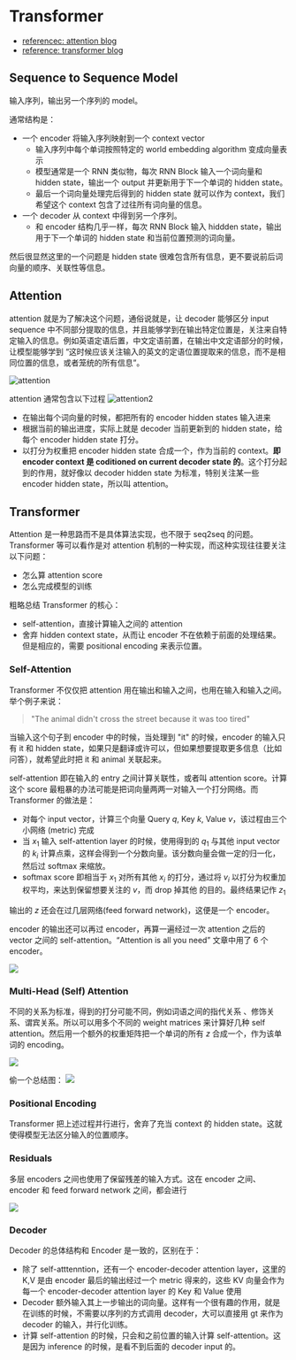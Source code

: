 # Transformer
- [referencec: attention blog](https://jalammar.github.io/visualizing-neural-machine-translation-mechanics-of-seq2seq-models-with-attention/)
- [reference: transformer blog](http://jalammar.github.io/illustrated-transformer/)
  
## Sequence to Sequence Model



输入序列，输出另一个序列的 model。

通常结构是：
- 一个 encoder 将输入序列映射到一个 context vector
  - 输入序列中每个单词按照特定的 world embedding algorithm 变成向量表示
  - 模型通常是一个 RNN 类似物，每次 RNN Block 输入一个词向量和 hidden state，输出一个 output 并更新用于下一个单词的 hidden state。
  - 最后一个词向量处理完后得到的 hidden state 就可以作为 context，我们希望这个 context 包含了过往所有词向量的信息。
- 一个 decoder 从 context 中得到另一个序列。
  - 和  encoder 结构几乎一样，每次 RNN Block 输入 hiddden state，输出用于下一个单词的 hidden state 和当前位置预测的词向量。

然后很显然这里的一个问题是 hidden state 很难包含所有信息，更不要说前后词向量的顺序、关联性等信息。

## Attention

attention 就是为了解决这个问题，通俗说就是，让 decoder 能够区分 input sequence 中不同部分提取的信息，并且能够学到在输出特定位置是，关注来自特定输入的信息。例如英语定语后置，中文定语前置，在输出中文定语部分的时候，让模型能够学到 “这时候应该关注输入的英文的定语位置提取来的信息，而不是相同位置的信息，或者笼统的所有信息”。

![attention](../imgs/attention.png)

attention 通常包含以下过程
![attention2](../imgs/transformer2.png)

- 在输出每个词向量的时候，都把所有的 encoder hidden states 输入进来
- 根据当前的输出进度，实际上就是 decoder 当前更新到的 hidden state，给每个 encoder hidden state 打分。
- 以打分为权重把 encoder hidden state 合成一个，作为当前的 context。**即 encoder context 是 coditioned on current decoder state 的**。这个打分起到的作用，就好像以 decoder hidden state 为标准，特别关注某一些 encoder hidden state，所以叫 attention。

## Transformer
Attention 是一种思路而不是具体算法实现，也不限于 seq2seq 的问题。Transformer 等可以看作是对 attention 机制的一种实现，而这种实现往往要关注以下问题：
- 怎么算 attention score
- 怎么完成模型的训练

粗略总结 Transformer 的核心：
- self-attention，直接计算输入之间的 attention
- 舍弃 hidden context state，从而让 encoder 不在依赖于前面的处理结果。但是相应的，需要 positional encoding 来表示位置。

### Self-Attention
Transformer 不仅仅把 attention 用在输出和输入之间，也用在输入和输入之间。举个例子来说：
> "The animal didn't cross the street because it was too tired"

当输入这个句子到 encoder 中的时候，当处理到 "it" 的时候，encoder 的输入只有 it 和 hidden state，如果只是翻译或许可以，但如果想要提取更多信息（比如问答），就希望此时把 it 和 animal 关联起来。

self-attention 即在输入的 entry 之间计算关联性，或者叫 attention score。计算这个 score 最粗暴的办法可能是把词向量两两一对输入一个打分网络。而 Transformer 的做法是：
- 对每个 input vector，计算三个向量 Query $q$, Key $k$, Value $v$，该过程由三个小网络 (metric) 完成
- 当 $x_1$ 输入 self-attention layer 的时候，使用得到的 $q_1$ 与其他 input vector 的 $k_i$ 计算点乘，这样会得到一个分数向量。该分数向量会做一定的归一化，然后过 softmax 来缩放。
- softmax score 即相当于 $x_1$ 对所有其他 $x_i$ 的打分，通过将 $v_i$ 以打分为权重加权平均，来达到保留想要关注的 $v$，而 drop 掉其他 的目的。最终结果记作 $z_1$

输出的 $z$ 还会在过几层网络(feed forward network)，这便是一个 encoder。

encoder 的输出还可以再过 encoder，再算一遍经过一次 attention 之后的 vector 之间的 self-attention。“Attention is all you need” 文章中用了 6 个 encoder。

![](../imgs/encoder_with_tensors_2.png)

### Multi-Head (Self) Attention
不同的关系为标准，得到的打分可能不同，例如词语之间的指代关系 、修饰关系、谓宾关系。所以可以用多个不同的 weight matrices 来计算好几种 self attention。然后用一个额外的权重矩阵把一个单词的所有 $z$ 合成一个，作为该单词的 encoding。

![](../imgs/transformer_attention_heads_weight_matrix_o.png)

偷一个总结图：
![](../imgs/transformer_multi-headed_self-attention-recap.png)

### Positional Encoding
Transformer 把上述过程并行进行，舍弃了充当 context 的 hidden state。这就使得模型无法区分输入的位置顺序。

### Residuals
多层 encoders 之间也使用了保留残差的输入方式。这在 encoder 之间、encoder 和 feed forward network 之间，都会进行

![](../imgs/transformer_resideual_layer_norm_3.png)

### Decoder
Decoder 的总体结构和  Encoder 是一致的，区别在于：
- 除了 self-atttenntion，还有一个 encoder-decoder attention layer，这里的 K,V 是由 encoder 最后的输出经过一个 metric 得来的，这些 KV 向量会作为每一个 encoder-decoder attention layer 的 Key 和 Value 使用
- Decoder 额外输入其上一步输出的词向量。这样有一个很有趣的作用，就是在训练的时候，不需要以序列的方式调用 decoder，大可以直接用 gt 来作为 decoder 的输入，并行化训练。
- 计算 self-attention 的时候，只会和之前位置的输入计算 self-attention。这是因为 inference 的时候，是看不到后面的 decoder input 的。